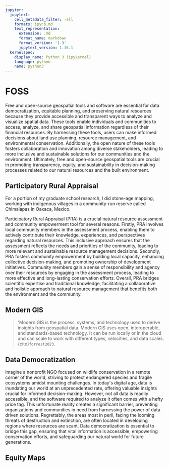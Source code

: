 ```yaml
---
jupyter:
  jupytext:
    cell_metadata_filter: -all
    formats: ipynb,md
    text_representation:
      extension: .md
      format_name: markdown
      format_version: '1.3'
      jupytext_version: 1.16.1
  kernelspec:
    display_name: Python 3 (ipykernel)
    language: python
    name: python3
---
```


# FOSS

Free and open-source geospatial tools and software are essential for data democratization, equitable planning, and preserving natural resources because they provide accessible and transparent ways to analyze and visualize spatial data. These tools enable individuals and communities to access, analyze, and share geospatial information regardless of their financial resources. By harnessing these tools, users can make informed decisions about land use planning, resource management, and environmental conservation. Additionally, the open nature of these tools fosters collaboration and innovation among diverse stakeholders, leading to more inclusive and sustainable solutions for our communities and the environment. Ultimately, free and open-source geospatial tools are crucial in promoting transparency, equity, and sustainability in decision-making processes related to our natural resources and the built environment.

## Participatory Rural Appraisal
For a portion of my graduate school research, I did stone-age mapping, working with indigenous villages in a community-run reserve called Chimalapas in Oaxaca, Mexico. 

Participatory Rural Appraisal (PRA) is a crucial natural resource assessment and community empowerment tool for several reasons. Firstly, PRA involves local community members in the assessment process, enabling them to actively contribute their knowledge, experiences, and perspectives regarding natural resources. This inclusive approach ensures that the assessment reflects the needs and priorities of the community, leading to more relevant and sustainable resource management decisions. Secondly, PRA fosters community empowerment by building local capacity, enhancing collective decision-making, and promoting ownership of development initiatives. Community members gain a sense of responsibility and agency over their resources by engaging in the assessment process, leading to more effective and long-lasting conservation efforts. Overall, PRA bridges scientific expertise and traditional knowledge, facilitating a collaborative and holistic approach to natural resource management that benefits both the environment and the community.

## Modern GIS

>'Modern GIS is the process, systems, and technology used to derive insights from geospatial data. Modern GIS
uses open, interoperable, and standards-based technology. It can be run locally or in the cloud and can scale to
work with different types, velocities, and data scales. {cite}`forrest2023`.

## Data Democratization
Imagine a nonprofit NGO focused on wildlife conservation in a remote corner of the world, striving to protect endangered species and fragile ecosystems amidst mounting challenges. In today's digital age, data is inundating our world at an unprecedented rate, offering valuable insights crucial for informed decision-making. However, not all data is readily accessible, and the software required to analyze it often comes with a hefty price tag. This unfortunate reality creates a significant barrier, preventing organizations and communities in need from harnessing the power of data-driven solutions. Regrettably, the areas most in peril, facing the looming threats of destruction and extinction, are often located in developing regions where resources are scant. Data democratization is essential to bridge this gap, ensuring that vital information is accessible, empowering conservation efforts, and safeguarding our natural world for future generations.

## Equity Maps
